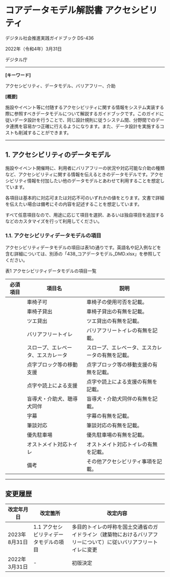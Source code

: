 # コアデータモデル解説書  アクセシビリティ <!-- omit in toc -->

デジタル社会推進実践ガイドブック DS-436

2022年（令和4年）3月31日

デジタル庁

-----
**[キーワード]**

アクセシビリティ、データモデル、バリアフリー、介助

**[概要]**

施設やイベント等に付随するアクセシビリティに関する情報をシステム実装する際に参照すべきデータモデルについて解説するガイドブックです。このガイドに従いデータ設計を行うことで、同じ設計規則に従うシステム間、分野間でのデータ連携を容易かつ正確に行えるようになります。また、データ設計を実施するコストも削減することができます。

-----
## 1. アクセシビリティのデータモデル

施設やイベント開催時に、利用者にバリアフリーの状況や対応可能な介助の種類など、アクセシビリティに関する情報を伝えるときのデータモデルです。アクセシビリティ情報を付加したい他のデータモデルとあわせて利用することを想定しています。

各項目は基本的に対応可または対応不可のいずれかの値をとります。文書で詳細を伝えたい場合は備考にその内容を記述することを想定しています。

すべて任意項目なので、用途に応じて項目を選択、あるいは独自項目を追加するなどのカスタマイズを行って利用してください。

### 1.1. アクセシビリティデータモデルの項目

アクセシビリティデータモデルの項目は表1の通りです。英語名や記入例などを含む詳細については、別添の「438_コアデータモデル_DMD.xlsx」を参照してください。

表1 アクセシビリティデータモデルの項目一覧

| 必須項目 | 項目名                             | 説明                                             |
|----------|------------------------------------|--------------------------------------------------|
|          | 車椅子可                           | 車椅子の使用可否を記載。                         |
|          | 車椅子貸出                         | 車椅子貸出の有無を記載。                         |
|          | ツエ貸出                           | ツエ貸出の有無を記載。                           |
|          | バリアフリートイレ                 | バリアフリートイレの有無を記載。                 |
|          | スロープ、エレベータ、エスカレータ | スロープ、エレベータ、エスカレータの有無を記載。 |
|          | 点字ブロック等の移動支援           | 点字ブロック等の移動支援の有無を記載。           |
|          | 点字や読上による支援               | 点字や読上による支援の有無を記載。               |
|          | 盲導犬・介助犬、聴導犬同伴         | 盲導犬・介助犬同伴の有無を記載。                 |
|          | 字幕                               | 字幕の有無を記載。                               |
|          | 筆談対応                           | 筆談対応の有無を記載。                           |
|          | 優先駐車場                         | 優先駐車場の有無を記載。                         |
|          | オストメイト対応トイレ             | オストメイト対応トイレの有無を記載。             |
|          | 備考                               | その他アクセシビリティ事項を記載。               |

-----
## 変更履歴 <!-- omit in toc -->

| 改定年月日    | 改定箇所                               | 改定内容                                                                                                         |
|---------------|----------------------------------------|------------------------------------------------------------------------------------------------------------------|
| 2023年8月31日 | 1.1 アクセシビリティデータモデルの項目 | 多目的トイレの呼称を国土交通省のガイドライン（建築物におけるバリアフリーについて）に従いバリアフリートイレに変更 |
| 2022年3月31日 | -                                      | 初版決定                                                                                                         |
